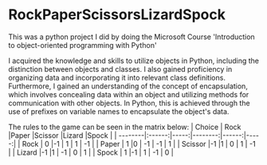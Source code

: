 # RockPaperScissorsLizardSpock
This was a python project I did by doing the Microsoft Course  'Introduction to object-oriented programming with Python'

I acquired the knowledge and skills to utilize objects in Python, including the distinction between objects and classes. I also gained proficiency in organizing data and incorporating it into relevant class definitions.
Furthermore, I gained an understanding of the concept of encapsulation, which involves concealing data within an object and utilizing methods for communication with other objects. In Python, this is achieved through the use of prefixes on variable names to encapsulate the object's data.


The rules to the game can be seen in the matrix below:
| Choice	| Rock	|Paper	|Scissor 	|Lizard	|Spock |
| --------|:------:|-----:|--------:|------:|-----:| 
| Rock	  | 0	    |-1	    |  1	    |  1	  |   -1 |
| Paper	  | 1	    |0	    | -1	    | -1	  |    1 |
| Scissor |-1	    |1	    |  0	    |  1	  |   -1 |
| Lizard	|-1	    |1	    | -1	    |  0	  |    1 | 
| Spock	  | 1	    |-1	    |  1	    | -1	  |    0 |
